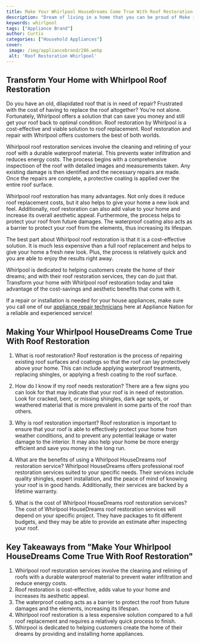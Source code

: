 ```yaml
---
title: Make Your Whirlpool HouseDreams Come True With Roof Restoration
description: "Dream of living in a home that you can be proud of Make it a reality with Roof Restoration from Whirlpool HouseDreams Refresh your roof and make your house dreams come true"
keywords: whirlpool
tags: ["Appliance Brand"]
author: Curtis
categories: ["Household Appliances"]
cover: 
 image: /img/appliancebrand/286.webp
 alt: 'Roof Restoration Whirlpool'
---
```

## Transform Your Home with Whirlpool Roof Restoration
Do you have an old, dilapidated roof that is in need of repair? Frustrated with the cost of having to replace the roof altogether? You’re not alone. Fortunately, Whirlpool offers a solution that can save you money and still get your roof back to optimal condition. Roof restoration by Whirlpool is a cost-effective and viable solution to roof replacement. Roof restoration and repair with Whirlpool offers customers the best of both worlds.

Whirlpool roof restoration services involve the cleaning and relining of your roof with a durable waterproof material. This prevents water infiltration and reduces energy costs. The process begins with a comprehensive inspectioon of the roof with detailed images and measurements taken. Any existing damage is then identified and the necessary repairs are made. Once the repairs are complete, a protective coating is applied over the entire roof surface.

Whirlpool roof restoration has many advantages. Not only does it reduce roof replacement costs, but it also helps to give your home a new look and feel. Additionally, roof restoration can also add value to your home and increase its overall aesthetic appeal. Furthermore, the process helps to protect your roof from future damages. The waterproof coating also acts as a barrier to protect your roof from the elements, thus increasing its lifespan.

The best part about Whirlpool roof restoration is that it is a cost-effective solution. It is much less expensive than a full roof replacement and helps to give your home a fresh new look. Plus, the process is relatively quick and you are able to enjoy the results right away.

Whirlpool is dedicated to helping customers create the home of their dreams; and with their roof restoration services, they can do just that. Transform your home with Whirlpool roof restoration today and take advantage of the cost-savings and aesthetic benefits that come with it. 

If a repair or installation is needed for your house appliances, make sure you call one of our [appliance repair technicians](./pages/appliance-repair-technicians) here at Appliance Nation for a reliable and experienced service!

## Making Your Whirlpool HouseDreams Come True With Roof Restoration

1. What is roof restoration?
 Roof restoration is the process of repairing existing roof surfaces and coatings so that the roof can lay protectively above your home. This can include applying waterproof treatments, replacing shingles, or applying a fresh coating to the roof surface.

2. How do I know if my roof needs restoration?
 There are a few signs you can look for that may indicate that your roof is in need of restoration. Look for cracked, bent, or missing shingles, dark age spots, or weathered material that is more prevalent in some parts of the roof than others. 

3. Why is roof restoration important?
 Roof restoration is important to ensure that your roof is able to effectively protect your home from weather conditions, and to prevent any potential leakage or water damage to the interior. It may also help your home be more energy efficient and save you money in the long run.

4. What are the benefits of using a Whirlpool HouseDreams roof restoration service?
 Whirlpool HouseDreams offers professional roof restoration services suited to your specific needs. Their services include quality shingles, expert installation, and the peace of mind of knowing your roof is in good hands. Additionally, their services are backed by a lifetime warranty. 

5. What is the cost of Whirlpool HouseDreams roof restoration services?
 The cost of Whirlpool HouseDreams roof restoration services will depend on your specific project. They have packages to fit different budgets, and they may be able to provide an estimate after inspecting your roof.

## Key Takeaways from "Make Your Whirlpool HouseDreams Come True With Roof Restoration"
1. Whirlpool roof restoration services involve the cleaning and relining of roofs with a durable waterproof material to prevent water infiltration and reduce energy costs. 
2. Roof restoration is cost-effective, adds value to your home and increases its aesthetic appeal.
3. The waterproof coating acts as a barrier to protect the roof from future damages and the elements, increasing its lifespan. 
4. Whirlpool roof restoration is a less expensive solution compared to a full roof replacement and requires a relatively quick process to finish. 
5. Whirpool is dedicated to helping customers create the home of their dreams by providing and installing home appliances.
